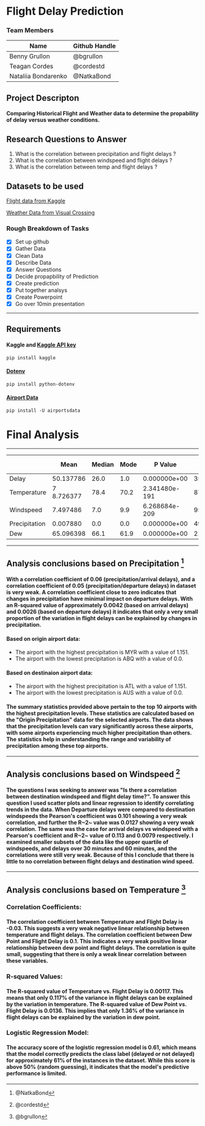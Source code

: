 # Flight Delay Prediction

### Team Members
| Name   | Github Handle   |
|--------|----------------|
| Benny Grullon  | @bgrullon |
| Teagan Cordes  | @cordestd   |
| Nataliia Bondarenko  | @NatkaBond   |

## Project Descripton 
#### Comparing Historical Flight and Weather data to determine the propability of delay versus weather conditions.

## Research Questions to Answer
1. What is the correlation between precipitation and flight delays ?
2. What is the correlation between windspeed and flight delays ?
3. What is the correlation between temp and flight delays ? 

## Datasets to be used
[Flight data from Kaggle](https://www.kaggle.com/datasets/yuanyuwendymu/airline-delay-and-cancellation-data-2009-2018)

[Weather Data from Visual Crossing](https://www.visualcrossing.com/)

### Rough Breakdown of Tasks
- [x] Set up github
- [x] Gather Data
- [x] Clean Data
- [x] Describe Data
- [x] Answer Questions
- [x] Decide propapbility of Prediction
- [x] Create prediction
- [x] Put together analsys
- [x] Create Powerpoint
- [x] Go over 10min presentation

---

## Requirements
#### Kaggle and [Kaggle API key](https://www.kaggle.com/)
`pip install kaggle`
#### [Dotenv](https://pypi.org/project/python-dotenv/)
`pip install python-dotenv`
#### [Airport Data](https://pypi.org/project/airportsdata/)
`pip install -U airportsdata`

# Final Analysis
---
|	| Mean	| Median	| Mode	| P Value	| Statistics	| Standard Deviation	| Lower Quartile	| Upper Quartile	| Interquartile Range	| Lower Threshold	| Upper Threshold |
|-|-------|--------|--------|--------|--------------|---------------------|-----------------|-----------------|---------------------|-----------------|-----------------|
| Delay	| 50.137786	| 26.0	| 1.0	| 0.000000e+00	| 35148.004900	| 71.630100	| 9.0	| 67.0	| 58.0	| 9.0	| 67.0 |
| Temperature	| 7 8.726377	| 78.4	| 70.2	| 2.341480e-191	| 877.885939	| 8.769983	| 73.0	| 83.5	| 10.5	| 73.0	| 83.5 |
| Windspeed	| 7.497486	| 7.0	| 9.9	| 6.268684e-209	| 958.809436	| 4.011997	| 4.8	| 10.1	| 5.3	| 4.8	| 10.1 |
| Precipitation	| 0.007880	| 0.0	| 0.0	| 0.000000e+00	| 49207.441236	| 0.045206	| 0.0	| 0.0	| 0.0	| 0.0 | 0.0 |
| Dew	| 65.096398	| 66.1| 61.9	| 0.000000e+00	| 2113.109507	| 8.045275	| 59.9	| 71.7	| 11.8	| 59.9	| 71.7 |
---

## Analysis conclusions based on Precipitation [^1]
[^1]: @NatkaBond


#### With a correlation coefficient of 0.06 (precipitation/arrival delays), and a correlation coefficient of 0.05 (precipitation/departure delays) in dataset is very weak. A correlation coefficient close to zero indicates that changes in precipitation have minimal impact on departure delays. With an R-squared value of approximately 0.0042 (based on arrival delays) and 0.0026 (based on departure delays) it indicates that only a very small proportion of the variation in flight delays can be explained by changes in precipitation. 
#### Based on origin airport data:
- The airport with the highest precipitation is MYR with a value of 1.151.
- The airport with the lowest precipitation is ABQ with a value of 0.0.
#### Based on destinaion airport data:
- The airport with the highest precipitation is ATL with a value of 1.151.
- The airport with the lowest precipitation is AUS with a value of 0.0.
#### The summary statistics provided above pertain to the top 10 airports with the highest precipitation levels. These statistics are calculated based on the "Origin Precipitation" data for the selected airports. The data shows that the precipitation levels can vary significantly across these airports, with some airports experiencing much higher precipitation than others. The statistics help in understanding the range and variability of precipitation among these top airports.
---------

## Analysis conclusions based on Windspeed [^2]
 [^2]: @cordestd 

#### The questions I was seeking to answer was "Is there a correlation between destination windspeed and flight delay time?". To answer this question I used scatter plots and linear regression to identify correlating trends in the data. When Departure delays were compared to destination windspeeds the Pearson's coefficient was 0.101 showing a very weak correlation, and further the R~2~ value was 0.0127 showing a very weak correlation. The same was the case for arrival delays vs windspeed with a Pearson's coefficient and R~2~ value of 0.113 and 0.0079 respectively. I examined smaller subsets of the data like the upper quartile of windspeeds, and delays over 30 minutes and 60  minutes, and the correlations were still very weak. Because of this I conclude that there is little to no correlation between flight delays and destination wind speed.
----------

## Analysis conclusions based on Temperature [^3]
[^3]: @bgrullon

### Correlation Coefficients:
#### The correlation coefficient between Temperature and Flight Delay is -0.03. This suggests a very weak negative linear relationship between temperature and flight delays. The correlation coefficient between Dew Point and Flight Delay is 0.1. This indicates a very weak positive linear relationship between dew point and flight delays. The correlation is quite small, suggesting that there is only a weak linear correlation between these variables.
### R-squared Values:
#### The R-squared value of Temperature vs. Flight Delay is 0.00117. This means that only 0.117% of the variance in flight delays can be explained by the variation in temperature. The R-squared value of Dew Point vs. Flight Delay is 0.0136. This implies that only 1.36% of the variance in flight delays can be explained by the variation in dew point.
### Logistic Regression Model:
#### The accuracy score of the logistic regression model is 0.61, which means that the model correctly predicts the class label (delayed or not delayed) for approximately 61% of the instances in the dataset. While this score is above 50% (random guessing), it indicates that the model's predictive performance is limited.